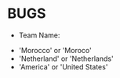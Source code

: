 # BUGS

- Team Name:

* 'Morocco' or 'Moroco'
* 'Netherland' or 'Netherlands'
* 'America' or 'United States'
